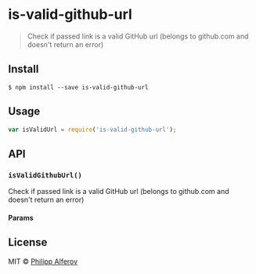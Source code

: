 # is-valid-github-url

> Check if passed link is a valid GitHub url (belongs to github.com and doesn't return an error)

## Install

```
$ npm install --save is-valid-github-url
```

## Usage
```js
var isValidUrl = require('is-valid-github-url');
```

## API

### `isValidGithubUrl()`

Check if passed link is a valid GitHub url (belongs to github.com and doesn't return an error)

#### Params

## License
MIT © [Philipp Alferov](https://github.com/alferov)
